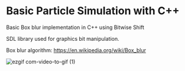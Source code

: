 # Basic Particle Simulation with C++

Basic Box blur implementation in C++ using Bitwise Shift

SDL library used for graphics bit manipulation.

Box blur algorithm: https://en.wikipedia.org/wiki/Box_blur

![ezgif com-video-to-gif (1)](https://user-images.githubusercontent.com/30608533/54759997-3edea380-4c00-11e9-8a83-6affb79d6d9f.gif)

